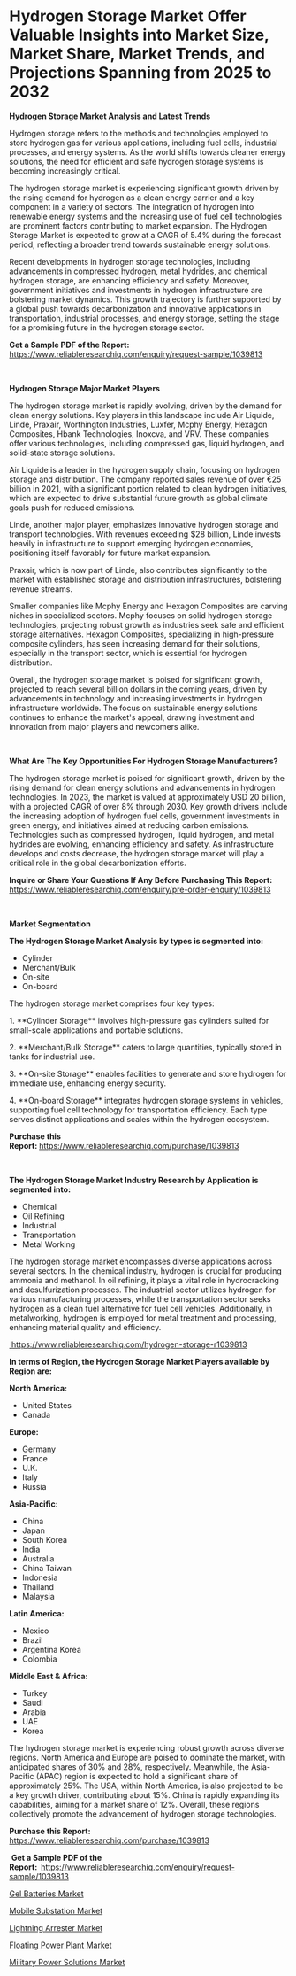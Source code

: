 <p><h1>Hydrogen Storage Market Offer Valuable Insights into Market Size, Market Share, Market Trends, and Projections Spanning from 2025 to 2032</h1></p><p><strong>Hydrogen Storage Market Analysis and Latest Trends</strong></p>
<p><p>Hydrogen storage refers to the methods and technologies employed to store hydrogen gas for various applications, including fuel cells, industrial processes, and energy systems. As the world shifts towards cleaner energy solutions, the need for efficient and safe hydrogen storage systems is becoming increasingly critical. </p><p>The hydrogen storage market is experiencing significant growth driven by the rising demand for hydrogen as a clean energy carrier and a key component in a variety of sectors. The integration of hydrogen into renewable energy systems and the increasing use of fuel cell technologies are prominent factors contributing to market expansion. The Hydrogen Storage Market is expected to grow at a CAGR of 5.4% during the forecast period, reflecting a broader trend towards sustainable energy solutions.</p><p>Recent developments in hydrogen storage technologies, including advancements in compressed hydrogen, metal hydrides, and chemical hydrogen storage, are enhancing efficiency and safety. Moreover, government initiatives and investments in hydrogen infrastructure are bolstering market dynamics. This growth trajectory is further supported by a global push towards decarbonization and innovative applications in transportation, industrial processes, and energy storage, setting the stage for a promising future in the hydrogen storage sector.</p></p>
<p><strong>Get a Sample PDF of the Report:&nbsp;</strong> <a href="https://www.reliableresearchiq.com/enquiry/request-sample/1039813?utm_campaign=1087&utm_medium=2&utm_source=Github&utm_content=ia&utm_term=07042025&utm_id=hydrogen-storage">https://www.reliableresearchiq.com/enquiry/request-sample/1039813</a></p>
<p>&nbsp;</p>
<p><strong>Hydrogen Storage Major Market Players</strong></p>
<p><p>The hydrogen storage market is rapidly evolving, driven by the demand for clean energy solutions. Key players in this landscape include Air Liquide, Linde, Praxair, Worthington Industries, Luxfer, Mcphy Energy, Hexagon Composites, Hbank Technologies, Inoxcva, and VRV. These companies offer various technologies, including compressed gas, liquid hydrogen, and solid-state storage solutions.</p><p>Air Liquide is a leader in the hydrogen supply chain, focusing on hydrogen storage and distribution. The company reported sales revenue of over €25 billion in 2021, with a significant portion related to clean hydrogen initiatives, which are expected to drive substantial future growth as global climate goals push for reduced emissions.</p><p>Linde, another major player, emphasizes innovative hydrogen storage and transport technologies. With revenues exceeding $28 billion, Linde invests heavily in infrastructure to support emerging hydrogen economies, positioning itself favorably for future market expansion.</p><p>Praxair, which is now part of Linde, also contributes significantly to the market with established storage and distribution infrastructures, bolstering revenue streams.</p><p>Smaller companies like Mcphy Energy and Hexagon Composites are carving niches in specialized sectors. Mcphy focuses on solid hydrogen storage technologies, projecting robust growth as industries seek safe and efficient storage alternatives. Hexagon Composites, specializing in high-pressure composite cylinders, has seen increasing demand for their solutions, especially in the transport sector, which is essential for hydrogen distribution.</p><p>Overall, the hydrogen storage market is poised for significant growth, projected to reach several billion dollars in the coming years, driven by advancements in technology and increasing investments in hydrogen infrastructure worldwide. The focus on sustainable energy solutions continues to enhance the market's appeal, drawing investment and innovation from major players and newcomers alike.</p></p>
<p>&nbsp;</p>
<p><strong>What Are The Key Opportunities For Hydrogen Storage Manufacturers?</strong></p>
<p><p>The hydrogen storage market is poised for significant growth, driven by the rising demand for clean energy solutions and advancements in hydrogen technologies. In 2023, the market is valued at approximately USD 20 billion, with a projected CAGR of over 8% through 2030. Key growth drivers include the increasing adoption of hydrogen fuel cells, government investments in green energy, and initiatives aimed at reducing carbon emissions. Technologies such as compressed hydrogen, liquid hydrogen, and metal hydrides are evolving, enhancing efficiency and safety. As infrastructure develops and costs decrease, the hydrogen storage market will play a critical role in the global decarbonization efforts.</p></p>
<p><strong>Inquire or Share Your Questions If Any Before Purchasing This Report:</strong> <a href="https://www.reliableresearchiq.com/enquiry/pre-order-enquiry/1039813?utm_campaign=1087&utm_medium=2&utm_source=Github&utm_content=ia&utm_term=07042025&utm_id=hydrogen-storage">https://www.reliableresearchiq.com/enquiry/pre-order-enquiry/1039813</a></p>
<p>&nbsp;</p>
<p><strong>Market Segmentation</strong></p>
<p><strong>The Hydrogen Storage Market Analysis by types is segmented into:</strong></p>
<p><ul><li>Cylinder</li><li>Merchant/Bulk</li><li>On-site</li><li>On-board</li></ul></p>
<p><p>The hydrogen storage market comprises four key types: </p><p>1. **Cylinder Storage** involves high-pressure gas cylinders suited for small-scale applications and portable solutions. </p><p>2. **Merchant/Bulk Storage** caters to large quantities, typically stored in tanks for industrial use. </p><p>3. **On-site Storage** enables facilities to generate and store hydrogen for immediate use, enhancing energy security. </p><p>4. **On-board Storage** integrates hydrogen storage systems in vehicles, supporting fuel cell technology for transportation efficiency. Each type serves distinct applications and scales within the hydrogen ecosystem.</p></p>
<p><strong>Purchase this Report:&nbsp;</strong><a href="https://www.reliableresearchiq.com/purchase/1039813?utm_campaign=1087&utm_medium=2&utm_source=Github&utm_content=ia&utm_term=07042025&utm_id=hydrogen-storage">https://www.reliableresearchiq.com/purchase/1039813</a></p>
<p>&nbsp;</p>
<p><strong>The Hydrogen Storage Market Industry Research by Application is segmented into:</strong></p>
<p><ul><li>Chemical</li><li>Oil Refining</li><li>Industrial</li><li>Transportation</li><li>Metal Working</li></ul></p>
<p><p>The hydrogen storage market encompasses diverse applications across several sectors. In the chemical industry, hydrogen is crucial for producing ammonia and methanol. In oil refining, it plays a vital role in hydrocracking and desulfurization processes. The industrial sector utilizes hydrogen for various manufacturing processes, while the transportation sector seeks hydrogen as a clean fuel alternative for fuel cell vehicles. Additionally, in metalworking, hydrogen is employed for metal treatment and processing, enhancing material quality and efficiency.</p></p>
<p><a href="https://www.reliableresearchiq.com/hydrogen-storage-r1039813?utm_campaign=1087&utm_medium=2&utm_source=Github&utm_content=ia&utm_term=07042025&utm_id=hydrogen-storage">&nbsp;https://www.reliableresearchiq.com/hydrogen-storage-r1039813</a></p>
<p><strong>In terms of Region, the Hydrogen Storage Market Players available by Region are:</strong></p>
<p>
    <p> <strong> North America: </strong>
        <ul>
            <li>United States</li>
            <li>Canada</li>
        </ul>
        </p> 
    <p> <strong> Europe: </strong>
        <ul>
            <li>Germany</li>
            <li>France</li>
            <li>U.K.</li>
            <li>Italy</li>
            <li>Russia</li>
        </ul>
        </p> 
    <p> <strong> Asia-Pacific: </strong>
        <ul>
            <li>China</li>
            <li>Japan</li>
            <li>South Korea</li>
            <li>India</li>
            <li>Australia</li>
            <li>China Taiwan</li>
            <li>Indonesia</li>
            <li>Thailand</li>
            <li>Malaysia</li>
        </ul>
        </p> 
    <p> <strong> Latin America: </strong>
        <ul>
            <li>Mexico</li>
            <li>Brazil</li>
            <li>Argentina Korea</li>
            <li>Colombia</li>
        </ul>
        </p> 
    <p> <strong> Middle East & Africa: </strong>
        <ul>
            <li>Turkey</li>
            <li>Saudi</li>
            <li>Arabia</li>
            <li>UAE</li>
            <li>Korea</li>
        </ul>
    </p>
    </p>
<p><p>The hydrogen storage market is experiencing robust growth across diverse regions. North America and Europe are poised to dominate the market, with anticipated shares of 30% and 28%, respectively. Meanwhile, the Asia-Pacific (APAC) region is expected to hold a significant share of approximately 25%. The USA, within North America, is also projected to be a key growth driver, contributing about 15%. China is rapidly expanding its capabilities, aiming for a market share of 12%. Overall, these regions collectively promote the advancement of hydrogen storage technologies.</p></p>
<p><strong>Purchase this Report: </strong><a href="https://www.reliableresearchiq.com/purchase/1039813?utm_campaign=1087&utm_medium=2&utm_source=Github&utm_content=ia&utm_term=07042025&utm_id=hydrogen-storage">https://www.reliableresearchiq.com/purchase/1039813</a></p>
<p>&nbsp;<strong>Get a Sample PDF of the Report:&nbsp;&nbsp;</strong><a href="https://www.reliableresearchiq.com/enquiry/request-sample/1039813?utm_campaign=1087&utm_medium=2&utm_source=Github&utm_content=ia&utm_term=07042025&utm_id=hydrogen-storage">https://www.reliableresearchiq.com/enquiry/request-sample/1039813</a></p>
<p><strong></strong></p>
<p><p><a href="https://github.com/marteyfito9/Market-Research-Report-List-1/blob/main/gel-batteries-market.md?utm_campaign=1087&utm_medium=2&utm_source=Github&utm_content=ia&utm_term=07042025&utm_id=hydrogen-storage">Gel Batteries Market</a></p><p><a href="https://github.com/denighoylen1/Market-Research-Report-List-1/blob/main/mobile-substation-market.md?utm_campaign=1087&utm_medium=2&utm_source=Github&utm_content=ia&utm_term=07042025&utm_id=hydrogen-storage">Mobile Substation Market</a></p><p><a href="https://github.com/yuukoleuda/Market-Research-Report-List-1/blob/main/lightning-arrester-market.md?utm_campaign=1087&utm_medium=2&utm_source=Github&utm_content=ia&utm_term=07042025&utm_id=hydrogen-storage">Lightning Arrester Market</a></p><p><a href="https://github.com/saguegrody74/Market-Research-Report-List-1/blob/main/floating-power-plant-market.md?utm_campaign=1087&utm_medium=2&utm_source=Github&utm_content=ia&utm_term=07042025&utm_id=hydrogen-storage">Floating Power Plant Market</a></p><p><a href="https://github.com/tornapruttuz/Market-Research-Report-List-1/blob/main/military-power-solutions-market.md?utm_campaign=1087&utm_medium=2&utm_source=Github&utm_content=ia&utm_term=07042025&utm_id=hydrogen-storage">Military Power Solutions Market</a></p></p>